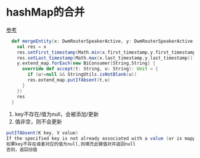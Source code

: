 # hashMap的合并

[参考](https://vimsky.com/examples/usage/hashmap-foreachbiconsumer-method-in-java-with-examples.html)

```scala
  def mergeEntity(x: DwmRouterSpeakerActive, y: DwmRouterSpeakerActive): DwmRouterSpeakerActive = {
    val res = x
    res.setFirst_timestamp(Math.min(x.first_timestamp,y.first_timestamp))
    res.setLast_timestamp(Math.max(x.last_timestamp,y.last_timestamp))
    y.extend_map.forEach(new BiConsumer[String,String] {
      override def accept(t: String, u: String): Unit = {
        if (u!=null && StringUtils.isNotBlank(u))
        res.extend_map.putIfAbsent(t,u)
      }
    })
    res
  }
```

1. key不存在/值为null，会被添加/更新
2. 值非空，则不会更新



```java
putIfAbsent(K key, V value)
If the specified key is not already associated with a value (or is mapped to null) associates it with the given value and returns null, else returns the current value.
如果key不存在或者对应的值为null,则填充此键值对并返回null
否则，返回旧值
```

